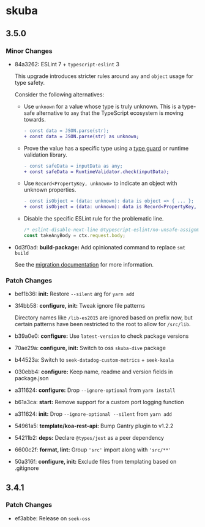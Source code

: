 # skuba

## 3.5.0

### Minor Changes

- 84a3262: ESLint 7 + `typescript-eslint` 3

  This upgrade introduces stricter rules around `any` and `object` usage for type safety.

  Consider the following alternatives:

  - Use `unknown` for a value whose type is truly unknown. This is a type-safe alternative to `any` that the TypeScript ecosystem is moving towards.

    ```diff
    - const data = JSON.parse(str);
    + const data = JSON.parse(str) as unknown;
    ```

  - Prove the value has a specific type using a [type guard](https://www.typescriptlang.org/docs/handbook/advanced-types.html#user-defined-type-guards) or runtime validation library.

    ```diff
    - const safeData = inputData as any;
    + const safeData = RuntimeValidator.check(inputData);
    ```

  - Use `Record<PropertyKey, unknown>` to indicate an object with unknown properties.

    ```diff
    - const isObject = (data: unknown): data is object => { ... };
    + const isObject = (data: unknown): data is Record<PropertyKey, unknown> => { ... };
    ```

  - Disable the specific ESLint rule for the problematic line.

    ```typescript
    /* eslint-disable-next-line @typescript-eslint/no-unsafe-assignment */
    const takeAnyBody = ctx.request.body;
    ```

- 0d3f0ad: **build-package:** Add opinionated command to replace `smt build`

  See the [migration documentation](https://github.com/seek-oss/skuba/blob/master/docs/migrating-from-seek-module-toolkit.md) for more information.

### Patch Changes

- bef1b36: **init:** Restore `--silent` arg for `yarn add`
- 3f4bb58: **configure, init:** Tweak ignore file patterns

  Directory names like `/lib-es2015` are ignored based on prefix now,
  but certain patterns have been restricted to the root to allow for `/src/lib`.

- b39a0e0: **configure:** Use `latest-version` to check package versions
- 70ae29a: **configure, init:** Switch to oss `skuba-dive` package
- b44523a: Switch to `seek-datadog-custom-metrics` + `seek-koala`
- 030ebb4: **configure:** Keep name, readme and version fields in package.json
- a311624: **configure:** Drop `--ignore-optional` from `yarn install`
- b61a3ca: **start:** Remove support for a custom port logging function
- a311624: **init:** Drop `--ignore-optional --silent` from `yarn add`
- 54961a5: **template/koa-rest-api:** Bump Gantry plugin to v1.2.2
- 54211b2: **deps:** Declare `@types/jest` as a peer dependency
- 6600c2f: **format, lint:** Group `'src'` import along with `'src/**'`
- 50a316f: **configure, init:** Exclude files from templating based on .gitignore

## 3.4.1

### Patch Changes

- ef3abbe: Release on `seek-oss`

